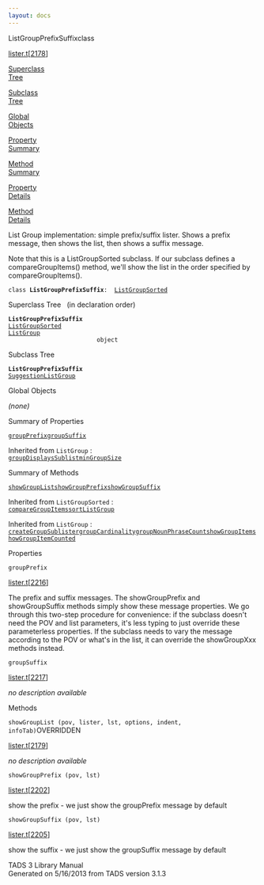 ```yaml
---
layout: docs
---
```

<span class="title">ListGroupPrefixSuffix</span><span class="type">class</span>

[lister.t](../file/lister.t.html)\[[2178](../source/lister.t.html#2178)\]

[Superclass  
Tree](#_SuperClassTree_)

[Subclass  
Tree](#_SubClassTree_)

[Global  
Objects](#_ObjectSummary_)

[Property  
Summary](#_PropSummary_)

[Method  
Summary](#_MethodSummary_)

[Property  
Details](#_Properties_)

[Method  
Details](#_Methods_)



List Group implementation: simple prefix/suffix lister. Shows a prefix
message, then shows the list, then shows a suffix message.

Note that this is a ListGroupSorted subclass. If our subclass defines a
compareGroupItems() method, we'll show the list in the order specified
by compareGroupItems().

`class `**`ListGroupPrefixSuffix`**` :   `[`ListGroupSorted`](../object/ListGroupSorted.html)



<span id="_SuperClassTree_"></span>



<span class="hdln">Superclass Tree</span>   (in declaration order)



**`ListGroupPrefixSuffix`**  
[`ListGroupSorted`](../object/ListGroupSorted.html)  
[`ListGroup`](../object/ListGroup.html)  
`                         object`  
<span id="_SubClassTree_"></span>



<span class="hdln">Subclass Tree</span>  



**`ListGroupPrefixSuffix`**  
[`SuggestionListGroup`](../object/SuggestionListGroup.html)  
<span id="_ObjectSummary_"></span>



<span class="hdln">Global Objects</span>  



*(none)* <span id="_PropSummary_"></span>



<span class="hdln">Summary of Properties</span>  



[`groupPrefix`](#groupPrefix)[`groupSuffix`](#groupSuffix)



Inherited from `ListGroup` :  
[`groupDisplaysSublist`](../object/ListGroup.html#groupDisplaysSublist)[`minGroupSize`](../object/ListGroup.html#minGroupSize)

<span id="_MethodSummary_"></span>



<span class="hdln">Summary of Methods</span>  



[`showGroupList`](#showGroupList)[`showGroupPrefix`](#showGroupPrefix)[`showGroupSuffix`](#showGroupSuffix)

Inherited from `ListGroupSorted` :  
[`compareGroupItems`](../object/ListGroupSorted.html#compareGroupItems)[`sortListGroup`](../object/ListGroupSorted.html#sortListGroup)

Inherited from `ListGroup` :  
[`createGroupSublister`](../object/ListGroup.html#createGroupSublister)[`groupCardinality`](../object/ListGroup.html#groupCardinality)[`groupNounPhraseCount`](../object/ListGroup.html#groupNounPhraseCount)[`showGroupItem`](../object/ListGroup.html#showGroupItem)[`showGroupItemCounted`](../object/ListGroup.html#showGroupItemCounted)

<span id="_Properties_"></span>



<span class="hdln">Properties</span>  



<span id="groupPrefix"></span>

`groupPrefix`

[lister.t](../file/lister.t.html)\[[2216](../source/lister.t.html#2216)\]



The prefix and suffix messages. The showGroupPrefix and showGroupSuffix
methods simply show these message properties. We go through this
two-step procedure for convenience: if the subclass doesn't need the POV
and list parameters, it's less typing to just override these
parameterless properties. If the subclass needs to vary the message
according to the POV or what's in the list, it can override the
showGroupXxx methods instead.



<span id="groupSuffix"></span>

`groupSuffix`

[lister.t](../file/lister.t.html)\[[2217](../source/lister.t.html#2217)\]



*no description available*



<span id="_Methods_"></span>



<span class="hdln">Methods</span>  



<span id="showGroupList"></span>

`showGroupList (pov, lister, lst, options, indent, infoTab)`<span class="rem">OVERRIDDEN</span>

[lister.t](../file/lister.t.html)\[[2179](../source/lister.t.html#2179)\]



*no description available*



<span id="showGroupPrefix"></span>

`showGroupPrefix (pov, lst)`

[lister.t](../file/lister.t.html)\[[2202](../source/lister.t.html#2202)\]



show the prefix - we just show the groupPrefix message by default



<span id="showGroupSuffix"></span>

`showGroupSuffix (pov, lst)`

[lister.t](../file/lister.t.html)\[[2205](../source/lister.t.html#2205)\]



show the suffix - we just show the groupSuffix message by default





TADS 3 Library Manual  
Generated on 5/16/2013 from TADS version 3.1.3


